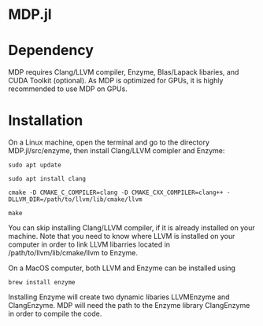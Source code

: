 # MDP.jl


# Dependency
MDP requires Clang/LLVM compiler, Enzyme, Blas/Lapack libaries, and CUDA Toolkit (optional). As MDP is optimized for GPUs, it is highly recommended to use MDP on GPUs. 

# Installation
 
On a Linux machine, open the terminal and go to the directory MDP.jl/src/enzyme, then install Clang/LLVM comipler and Enzyme:

    sudo apt update

    sudo apt install clang

    cmake -D CMAKE_C_COMPILER=clang -D CMAKE_CXX_COMPILER=clang++ -DLLVM_DIR=/path/to/llvm/lib/cmake/llvm
  
    make
 
You can skip installing Clang/LLVM compiler, if it is already installed on your machine. Note that you need to know where LLVM is installed on your computer in order to link LLVM libarries located in /path/to/llvm/lib/cmake/llvm to Enzyme.  
 
On a MacOS computer, both LLVM and Enzyme can be installed using 

    brew install enzyme

Installing Enzyme will create two dynamic libaries LLVMEnzyme and ClangEnzyme. MDP will need the path to the Enzyme library ClangEnzyme in order to compile the code.  

